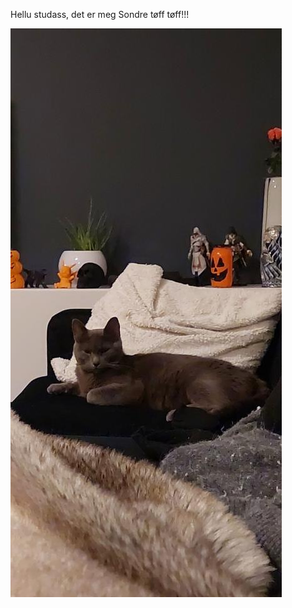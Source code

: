 Hellu studass, det er meg Sondre tøff tøff!!!

![alt text](https://github.com/Jarosv-15/Oving-9-github-fil/blob/master/gertrud7.jpg)